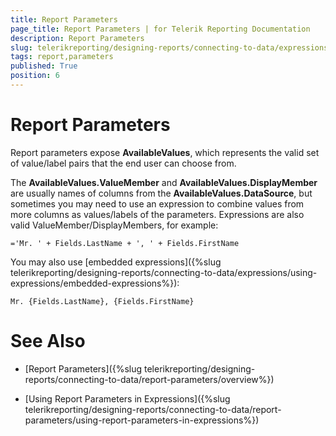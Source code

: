 ```yaml
---
title: Report Parameters
page_title: Report Parameters | for Telerik Reporting Documentation
description: Report Parameters
slug: telerikreporting/designing-reports/connecting-to-data/expressions/using-expressions/report-parameters
tags: report,parameters
published: True
position: 6
---
```


# Report Parameters



Report parameters expose __AvailableValues__,
		which represents the 
		valid set of value/label pairs that the end user can choose from.

The __AvailableValues.ValueMember__ and
		__AvailableValues.DisplayMember__
		are usually names of columns from the __AvailableValues.DataSource__,
		but sometimes you may need to use an expression to combine values from more
		columns as values/labels of the parameters. Expressions are also valid
		ValueMember/DisplayMembers, for example:

	='Mr. ' + Fields.LastName + ', ' + Fields.FirstName



You may also use
		[embedded expressions]({%slug telerikreporting/designing-reports/connecting-to-data/expressions/using-expressions/embedded-expressions%}):

	Mr. {Fields.LastName}, {Fields.FirstName}



# See Also

 * [Report Parameters]({%slug telerikreporting/designing-reports/connecting-to-data/report-parameters/overview%})

 * [Using Report Parameters in Expressions]({%slug telerikreporting/designing-reports/connecting-to-data/report-parameters/using-report-parameters-in-expressions%})
